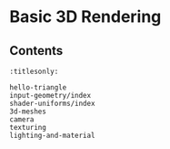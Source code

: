 Basic 3D Rendering
==================

Contents
--------

```{toctree}
:titlesonly:

hello-triangle
input-geometry/index
shader-uniforms/index
3d-meshes
camera
texturing
lighting-and-material
```
